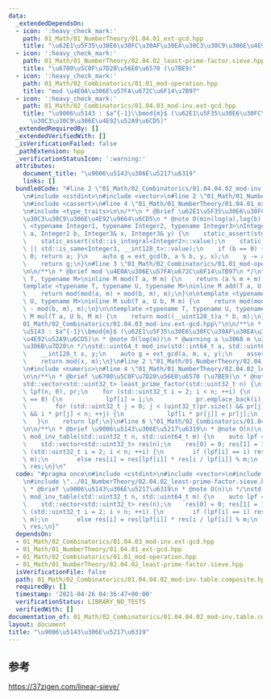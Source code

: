 ```yaml
---
data:
  _extendedDependsOn:
  - icon: ':heavy_check_mark:'
    path: 01_Math/01_NumberTheory/01.04.01_ext-gcd.hpp
    title: "\u62E1\u5F35\u30E6\u30FC\u30AF\u30EA\u30C3\u30C9\u306E\u4E92\u9664\u6CD5"
  - icon: ':heavy_check_mark:'
    path: 01_Math/01_NumberTheory/02.04.02_least-prime-factor.sieve.hpp
    title: "\u6700\u5C0F\u7D20\u56E0\u6570 (\u7BE9)"
  - icon: ':heavy_check_mark:'
    path: 01_Math/02_Combinatorics/01.01_mod-operation.hpp
    title: "mod \u4E0A\u306E\u57FA\u672C\u6F14\u7B97"
  - icon: ':heavy_check_mark:'
    path: 01_Math/02_Combinatorics/01.04.03_mod-inv.ext-gcd.hpp
    title: "\u9006\u5143 : $a^{-1}\\bmod{m}$ (\u62E1\u5F35\u30E6\u30FC\u30AF\u30EA\
      \u30C3\u30C9\u306E\u4E92\u52A9\u6CD5)"
  _extendedRequiredBy: []
  _extendedVerifiedWith: []
  _isVerificationFailed: false
  _pathExtension: hpp
  _verificationStatusIcon: ':warning:'
  attributes:
    document_title: "\u9006\u5143\u306E\u5217\u6319"
    links: []
  bundledCode: "#line 2 \"01_Math/02_Combinatorics/01.04.04.02_mod-inv.table.composite.hpp\"\
    \n#include <cstdint>\n#include <vector>\n#line 2 \"01_Math/01_NumberTheory/01.04.01_ext-gcd.hpp\"\
    \n#include <cassert>\n#line 4 \"01_Math/01_NumberTheory/01.04.01_ext-gcd.hpp\"\
    \n#include <type_traits>\n\n/**\n * @brief \u62E1\u5F35\u30E6\u30FC\u30AF\u30EA\
    \u30C3\u30C9\u306E\u4E92\u9664\u6CD5\n * @note O(min(log(a),log(b)))\n */\ntemplate\
    \ <typename Integer1, typename Integer2, typename Integer3>\nInteger1 ext_gcd(Integer1\
    \ a, Integer2 b, Integer3& x, Integer3& y) {\n    static_assert(std::is_integral<Integer1>::value);\n\
    \    static_assert(std::is_integral<Integer2>::value);\n    static_assert(std::is_integral<Integer3>::value\
    \ || std::is_same<Integer3, __int128_t>::value);\n    if (b == 0) { x = 1; y =\
    \ 0; return a; }\n    auto g = ext_gcd(b, a % b, y, x);\n    y -= a / b * x;\n\
    \    return g;\n}\n#line 3 \"01_Math/02_Combinatorics/01.01_mod-operation.hpp\"\
    \n\n/**\n * @brief mod \u4E0A\u306E\u57FA\u672C\u6F14\u7B97\n */\ntemplate <typename\
    \ T, typename M>\ninline M mod(T a, M m) {\n    return (a % m + m) % m;\n}\n\n\
    template <typename T, typename U, typename M>\ninline M add(T a, U b, M m) {\n\
    \    return mod(mod(a, m) + mod(b, m), m);\n}\n\ntemplate <typename T, typename\
    \ U, typename M>\ninline M sub(T a, U b, M m) {\n    return mod(mod(a, m) + m\
    \ - mod(b, m), m);\n}\n\ntemplate <typename T, typename U, typename M>\ninline\
    \ M mul(T a, U b, M m) {\n    return mod((__uint128_t)a * b, m);\n}\n#line 4 \"\
    01_Math/02_Combinatorics/01.04.03_mod-inv.ext-gcd.hpp\"\n\n/**\n * @brief \u9006\
    \u5143 : $a^{-1}\\bmod{m}$ (\u62E1\u5F35\u30E6\u30FC\u30AF\u30EA\u30C3\u30C9\u306E\
    \u4E92\u52A9\u6CD5)\n * @note O(log(m))\n * @warning a \u3068 m \u306F\u4E92\u3044\
    \u306B\u7D20\n */\nstd::uint64_t mod_inv(std::int64_t a, std::uint64_t m) {\n\
    \    __int128_t x, y;\n    auto g = ext_gcd(a, m, x, y);\n    assert(g == 1);\n\
    \    return mod(x, m);\n}\n#line 2 \"01_Math/01_NumberTheory/02.04.02_least-prime-factor.sieve.hpp\"\
    \n#include <numeric>\n#line 4 \"01_Math/01_NumberTheory/02.04.02_least-prime-factor.sieve.hpp\"\
    \n\n/**\n * @brief \u6700\u5C0F\u7D20\u56E0\u6570 (\u7BE9)\n * @note O(n)\n */\n\
    std::vector<std::uint32_t> least_prime_factor(std::uint32_t n) {\n    std::vector<std::uint32_t>\
    \ lpf(n, 0), pr;\n    for (std::uint32_t i = 2; i < n; ++i) {\n        if (lpf[i]\
    \ == 0) {\n            lpf[i] = i;\n            pr.emplace_back(i);\n        }\n\
    \        for (std::uint32_t j = 0; j < (uint32_t)pr.size() && pr[j] <= lpf[i]\
    \ && i * pr[j] < n; ++j) {\n            lpf[i * pr[j]] = pr[j];\n        }\n \
    \   }\n    return lpf;\n}\n#line 6 \"01_Math/02_Combinatorics/01.04.04.02_mod-inv.table.composite.hpp\"\
    \n\n/**\n * @brief \u9006\u5143\u306E\u5217\u6319\n * @note O(n)\n */\nstd::vector<std::uint32_t>\
    \ mod_inv_table(std::uint32_t n, std::uint64_t m) {\n    auto lpf = least_prime_factor(n);\n\
    \    std::vector<std::uint32_t> res(n);\n    res[0] = 0; res[1] = 1;\n    for\
    \ (std::uint32_t i = 2; i < n; ++i) {\n        if (lpf[i] == i) res[i] = mod_inv(i,\
    \ m);\n        else res[i] = res[lpf[i]] * res[i / lpf[i]] % m;\n    }\n    return\
    \ res;\n}\n"
  code: "#pragma once\n#include <cstdint>\n#include <vector>\n#include \"01.04.03_mod-inv.ext-gcd.hpp\"\
    \n#include \"../01_NumberTheory/02.04.02_least-prime-factor.sieve.hpp\"\n\n/**\n\
    \ * @brief \u9006\u5143\u306E\u5217\u6319\n * @note O(n)\n */\nstd::vector<std::uint32_t>\
    \ mod_inv_table(std::uint32_t n, std::uint64_t m) {\n    auto lpf = least_prime_factor(n);\n\
    \    std::vector<std::uint32_t> res(n);\n    res[0] = 0; res[1] = 1;\n    for\
    \ (std::uint32_t i = 2; i < n; ++i) {\n        if (lpf[i] == i) res[i] = mod_inv(i,\
    \ m);\n        else res[i] = res[lpf[i]] * res[i / lpf[i]] % m;\n    }\n    return\
    \ res;\n}"
  dependsOn:
  - 01_Math/02_Combinatorics/01.04.03_mod-inv.ext-gcd.hpp
  - 01_Math/01_NumberTheory/01.04.01_ext-gcd.hpp
  - 01_Math/02_Combinatorics/01.01_mod-operation.hpp
  - 01_Math/01_NumberTheory/02.04.02_least-prime-factor.sieve.hpp
  isVerificationFile: false
  path: 01_Math/02_Combinatorics/01.04.04.02_mod-inv.table.composite.hpp
  requiredBy: []
  timestamp: '2021-04-26 04:36:47+00:00'
  verificationStatus: LIBRARY_NO_TESTS
  verifiedWith: []
documentation_of: 01_Math/02_Combinatorics/01.04.04.02_mod-inv.table.composite.hpp
layout: document
title: "\u9006\u5143\u306E\u5217\u6319"
---
```


## 参考

https://37zigen.com/linear-sieve/